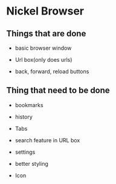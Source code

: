 # Nickel Browser

## Things that are done

- basic browser window

- Url box(only does urls)

- back, forward, reload buttons

## Thing that need to be done

- bookmarks

- history

- Tabs

- search feature in URL box

- settings

- better styling

- Icon
